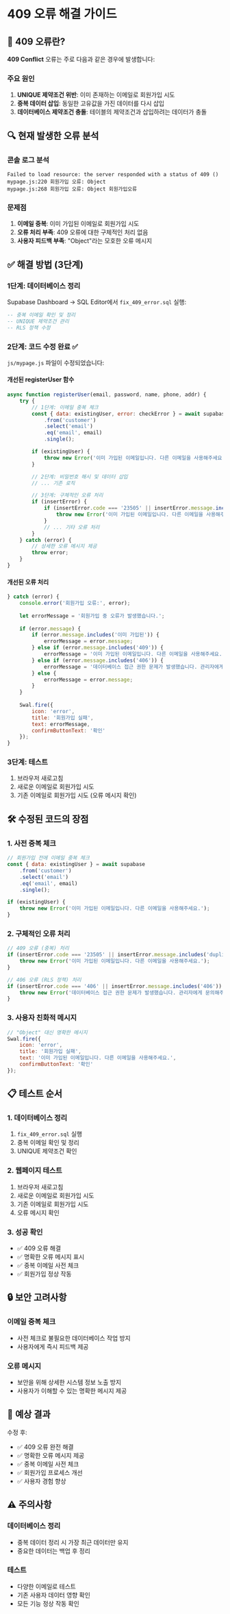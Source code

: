 # 409 오류 해결 가이드

## 🚨 409 오류란?

**409 Conflict** 오류는 주로 다음과 같은 경우에 발생합니다:

### 주요 원인
1. **UNIQUE 제약조건 위반**: 이미 존재하는 이메일로 회원가입 시도
2. **중복 데이터 삽입**: 동일한 고유값을 가진 데이터를 다시 삽입
3. **데이터베이스 제약조건 충돌**: 테이블의 제약조건과 삽입하려는 데이터가 충돌

## 🔍 현재 발생한 오류 분석

### 콘솔 로그 분석
```
Failed to load resource: the server responded with a status of 409 ()
mypage.js:220 회원가입 오류: Object
mypage.js:268 회원가입 오류: Object 회원가입오류
```

### 문제점
1. **이메일 중복**: 이미 가입된 이메일로 회원가입 시도
2. **오류 처리 부족**: 409 오류에 대한 구체적인 처리 없음
3. **사용자 피드백 부족**: "Object"라는 모호한 오류 메시지

## ✅ 해결 방법 (3단계)

### 1단계: 데이터베이스 정리
Supabase Dashboard → SQL Editor에서 `fix_409_error.sql` 실행:

```sql
-- 중복 이메일 확인 및 정리
-- UNIQUE 제약조건 관리
-- RLS 정책 수정
```

### 2단계: 코드 수정 완료 ✅
`js/mypage.js` 파일이 수정되었습니다:

#### 개선된 registerUser 함수
```javascript
async function registerUser(email, password, name, phone, addr) {
    try {
        // 1단계: 이메일 중복 체크
        const { data: existingUser, error: checkError } = await supabase
            .from('customer')
            .select('email')
            .eq('email', email)
            .single();

        if (existingUser) {
            throw new Error('이미 가입된 이메일입니다. 다른 이메일을 사용해주세요.');
        }

        // 2단계: 비밀번호 해시 및 데이터 삽입
        // ... 기존 로직

        // 3단계: 구체적인 오류 처리
        if (insertError) {
            if (insertError.code === '23505' || insertError.message.includes('duplicate')) {
                throw new Error('이미 가입된 이메일입니다. 다른 이메일을 사용해주세요.');
            }
            // ... 기타 오류 처리
        }
    } catch (error) {
        // 상세한 오류 메시지 제공
        throw error;
    }
}
```

#### 개선된 오류 처리
```javascript
} catch (error) {
    console.error('회원가입 오류:', error);
    
    let errorMessage = '회원가입 중 오류가 발생했습니다.';
    
    if (error.message) {
        if (error.message.includes('이미 가입된')) {
            errorMessage = error.message;
        } else if (error.message.includes('409')) {
            errorMessage = '이미 가입된 이메일입니다. 다른 이메일을 사용해주세요.';
        } else if (error.message.includes('406')) {
            errorMessage = '데이터베이스 접근 권한 문제가 발생했습니다. 관리자에게 문의해주세요.';
        } else {
            errorMessage = error.message;
        }
    }
    
    Swal.fire({
        icon: 'error',
        title: '회원가입 실패',
        text: errorMessage,
        confirmButtonText: '확인'
    });
}
```

### 3단계: 테스트
1. 브라우저 새로고침
2. 새로운 이메일로 회원가입 시도
3. 기존 이메일로 회원가입 시도 (오류 메시지 확인)

## 🛠️ 수정된 코드의 장점

### 1. 사전 중복 체크
```javascript
// 회원가입 전에 이메일 중복 체크
const { data: existingUser } = await supabase
    .from('customer')
    .select('email')
    .eq('email', email)
    .single();

if (existingUser) {
    throw new Error('이미 가입된 이메일입니다. 다른 이메일을 사용해주세요.');
}
```

### 2. 구체적인 오류 처리
```javascript
// 409 오류 (중복) 처리
if (insertError.code === '23505' || insertError.message.includes('duplicate')) {
    throw new Error('이미 가입된 이메일입니다. 다른 이메일을 사용해주세요.');
}

// 406 오류 (RLS 정책) 처리
if (insertError.code === '406' || insertError.message.includes('406')) {
    throw new Error('데이터베이스 접근 권한 문제가 발생했습니다. 관리자에게 문의해주세요.');
}
```

### 3. 사용자 친화적 메시지
```javascript
// "Object" 대신 명확한 메시지
Swal.fire({
    icon: 'error',
    title: '회원가입 실패',
    text: '이미 가입된 이메일입니다. 다른 이메일을 사용해주세요.',
    confirmButtonText: '확인'
});
```

## 📋 테스트 순서

### 1. 데이터베이스 정리
1. `fix_409_error.sql` 실행
2. 중복 이메일 확인 및 정리
3. UNIQUE 제약조건 확인

### 2. 웹페이지 테스트
1. 브라우저 새로고침
2. 새로운 이메일로 회원가입 시도
3. 기존 이메일로 회원가입 시도
4. 오류 메시지 확인

### 3. 성공 확인
- ✅ 409 오류 해결
- ✅ 명확한 오류 메시지 표시
- ✅ 중복 이메일 사전 체크
- ✅ 회원가입 정상 작동

## 🔒 보안 고려사항

### 이메일 중복 체크
- 사전 체크로 불필요한 데이터베이스 작업 방지
- 사용자에게 즉시 피드백 제공

### 오류 메시지
- 보안을 위해 상세한 시스템 정보 노출 방지
- 사용자가 이해할 수 있는 명확한 메시지 제공

## 🎯 예상 결과

수정 후:
- ✅ 409 오류 완전 해결
- ✅ 명확한 오류 메시지 제공
- ✅ 중복 이메일 사전 체크
- ✅ 회원가입 프로세스 개선
- ✅ 사용자 경험 향상

## ⚠️ 주의사항

### 데이터베이스 정리
- 중복 데이터 정리 시 가장 최근 데이터만 유지
- 중요한 데이터는 백업 후 정리

### 테스트
- 다양한 이메일로 테스트
- 기존 사용자 데이터 영향 확인
- 모든 기능 정상 작동 확인 